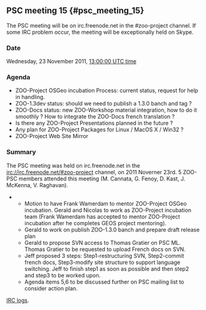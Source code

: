## PSC meeting 15 {#psc_meeting_15}

The PSC meeting will be on irc.freenode.net in the \#zoo-project
channel. If some IRC problem occur, the meeting will be exceptionally
held on Skype.

### Date

Wednesday, 23 November 2011, [13:00:00 UTC
time](http://www.timeanddate.com/worldclock/fixedtime.html?year=2011&month=11&day=23&hour=13&min=0&sec=0)

### Agenda

-   ZOO-Project OSGeo incubation Process: current status, request for
    help in handling.
-   ZOO-1.3dev status: should we need to publish a 1.3.0 banch and tag ?
-   ZOO-Docs status: new ZOO-Workshop material integration, how to do it
    smoothly ? How to integrate the ZOO-Docs french translation ?
-   Is there any ZOO-Project Presentations planned in the future ?
-   Any plan for ZOO-Project Packages for Linux / MacOS X / Win32 ?
-   ZOO-Project Web Site Mirror

### Summary

The PSC meeting was held on irc.freenode.net in the
<irc://irc.freenode.net/#zoo-project> channel, on 2011 Noverner 23rd. 5
ZOO-PSC members attended this meeting (M. Cannata, G. Fenoy, D. Kast, J.
McKenna, V. Raghavan).

-   -   Motion to have Frank Wamerdam to mentor ZOO-Project OSGeo
        incubation. Gerald and Nicolas to work as ZOO-Project incubation
        team (Frank Wamerdam has accepted to mentor ZOO-Project
        incubation after he completes GEOS project mentoring).
    -   Gerald to work on publish ZOO-1.3.0 banch and prepare draft
        release plan
    -   Gerald to propose SVN access to Thomas Gratier on PSC ML. Thomas
        Gratier to be requested to upload French docs on SVN.
    -   Jeff proposed 3 steps: Step1-restructuring SVN, Step2-commit
        french docs, Step3-modify site structure to support language
        switching. Jeff to finish step1 as soon as possible and then
        step2 and step3 to be worked upon.
    -   Agenda items 5,6 to be discussed further on PSC mailing list to
        consider action plan.

[IRC logs](http://zoo-project.org/psc_meetings_logs/psc15.txt).
